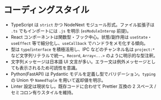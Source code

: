 # コーディングスタイル
- TypeScript は `strict` かつ NodeNext モジュール形式。ファイル拡張子は `.ts` でもインポートには `.js` を明示 (`esModuleInterop` 前提)。
- React コンポーネントは関数型・フック中心。状態/副作用は `useState`・`useEffect` 等で細分化し、`useCallback` でハンドラをメモ化する傾向。
- 型は `type`/`interface` を積極活用し、IPC などのチャンネル名は `project:*` など文字列リテラルで統一。`Record`, `Array<...>` のように明示的な型注釈。
- 文字列メッセージは日本語 UI 文言が多い。エラー文は例外メッセージとしても表示されるため可読性を意識。
- Python(FastAPI) は Pydantic モデルを定義し型でバリデーション。`typing` の Union や `NamedTuple` を用いて返却値を明示。
- Linter 設定は現状なし。既存コードに合わせて Prettier 互換の 2 スペース / セミコロン有りスタイルを維持。